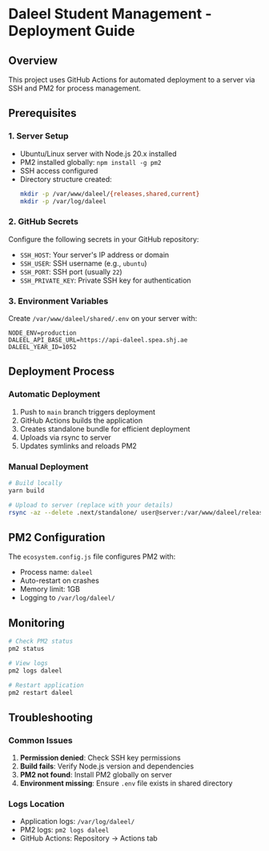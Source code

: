 # Daleel Student Management - Deployment Guide

## Overview
This project uses GitHub Actions for automated deployment to a server via SSH and PM2 for process management.

## Prerequisites

### 1. Server Setup
- Ubuntu/Linux server with Node.js 20.x installed
- PM2 installed globally: `npm install -g pm2`
- SSH access configured
- Directory structure created:
  ```bash
  mkdir -p /var/www/daleel/{releases,shared,current}
  mkdir -p /var/log/daleel
  ```

### 2. GitHub Secrets
Configure the following secrets in your GitHub repository:
- `SSH_HOST`: Your server's IP address or domain
- `SSH_USER`: SSH username (e.g., `ubuntu`)
- `SSH_PORT`: SSH port (usually `22`)
- `SSH_PRIVATE_KEY`: Private SSH key for authentication

### 3. Environment Variables
Create `/var/www/daleel/shared/.env` on your server with:
```env
NODE_ENV=production
DALEEL_API_BASE_URL=https://api-daleel.spea.shj.ae
DALEEL_YEAR_ID=1052
```

## Deployment Process

### Automatic Deployment
1. Push to `main` branch triggers deployment
2. GitHub Actions builds the application
3. Creates standalone bundle for efficient deployment
4. Uploads via rsync to server
5. Updates symlinks and reloads PM2

### Manual Deployment
```bash
# Build locally
yarn build

# Upload to server (replace with your details)
rsync -az --delete .next/standalone/ user@server:/var/www/daleel/releases/release_$(date +%Y%m%d%H%M%S)/
```

## PM2 Configuration
The `ecosystem.config.js` file configures PM2 with:
- Process name: `daleel`
- Auto-restart on crashes
- Memory limit: 1GB
- Logging to `/var/log/daleel/`

## Monitoring
```bash
# Check PM2 status
pm2 status

# View logs
pm2 logs daleel

# Restart application
pm2 restart daleel
```

## Troubleshooting

### Common Issues
1. **Permission denied**: Check SSH key permissions
2. **Build fails**: Verify Node.js version and dependencies
3. **PM2 not found**: Install PM2 globally on server
4. **Environment missing**: Ensure `.env` file exists in shared directory

### Logs Location
- Application logs: `/var/log/daleel/`
- PM2 logs: `pm2 logs daleel`
- GitHub Actions: Repository → Actions tab

